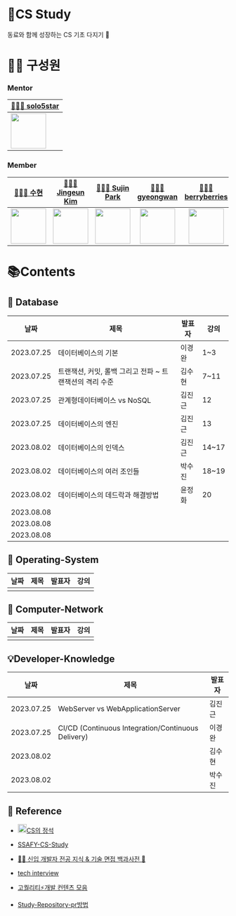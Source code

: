 # 📖CS Study

동료와 함께 성장하는 CS 기초 다지기 🌱

# 👩🏻 구성원

### Mentor 

| [🧑🏻‍💻 solo5star](https://github.com/solo5star)|
| --- |
| [<img src="https://avatars.githubusercontent.com/u/20203944?v=4" width="80">](https://github.com/solo5star) |

### Member

| [👩🏻‍💻 수현](https://github.com/24tngus) | [🧑🏻‍💻 Jingeun Kim](https://github.com/jindream6128) | [👩🏻‍💻 Sujin Park](https://github.com/sujin-park0607) | [🧑🏻‍💻 gyeongwan](https://github.com/gyungwan) | [👩🏻‍💻 berryberries](https://github.com/berryberries) |
|:------------------------------------:|:------------------------------------:|:------------------------------------:|:------------------------------------:|:------------------------------------:|
|[<img src="https://avatars.githubusercontent.com/u/68477988?v=4" width="80">](https://github.com/24tngus)|[<img src="https://avatars.githubusercontent.com/u/101094583?v=4" width="80">](https://github.com/jindream6128)|[<img src="https://avatars.githubusercontent.com/u/75667075?v=4" width="80">](https://github.com/park0607)|[<img src="https://avatars.githubusercontent.com/u/113571059?v=4" width="80">](https://github.com/gyungwan)|[<img src="https://avatars.githubusercontent.com/u/122462263?v=4" width="80">](https://github.com/berryberries)|

# 📚Contents

## 📘 Database

| 날짜 | 제목 | 발표자 | 강의 |
| ----- | ----- | ----- | ---- |
| 2023.07.25 | 데이터베이스의 기본 | 이경완 | 1~3 |
| 2023.07.25 | 트랜잭션, 커밋, 롤백 그리고 전파 ~ 트랜잭션의 격리 수준 | 김수현 | 7~11 |
| 2023.07.25 | 관계형데이터베이스 vs NoSQL | 김진근 | 12 |
| 2023.07.25 | 데이터베이스의 엔진 | 김진근 | 13 |
| 2023.08.02 | 데이터베이스의 인덱스 | 김진근 | 14~17 |
| 2023.08.02 | 데이터베이스의 여러 조인들 | 박수진 | 18~19 |
| 2023.08.02 | 데이터베이스의 데드락과 해결방법 | 윤정화 | 20 |
| 2023.08.08 | | | |
| 2023.08.08 | | | |
| 2023.08.08 | | | |



## 📗 Operating-System

| 날짜 | 제목 | 발표자 | 강의 |
| ----- | ----- | ----- | ---- |
| | | |


## 📕 Computer-Network

| 날짜 | 제목 | 발표자 | 강의 |
| ----- | ----- | ----- | ---- |
| | | |

## 💡Developer-Knowledge

| 날짜 | 제목 | 발표자 |
| ----- | ----- | ----- |
| 2023.07.25 | WebServer vs WebApplicationServer | 김진근 |
| 2023.07.25 | CI/CD (Continuous Integration/Continuous Delivery) | 이경완 |
| 2023.08.02 | | 김수현 |
| 2023.08.02 | | 박수진 |


## 📎 Reference

- [<img height="20" src="https://user-images.githubusercontent.com/47595515/198836603-4a8efbb1-3a55-4130-b211-a039cb9cfd8d.png" width="20"/>CS의 정석](https://www.inflearn.com/course/%EA%B0%9C%EB%B0%9C%EC%9E%90-%EB%A9%B4%EC%A0%91-cs-%ED%8A%B9%EA%B0%95/dashboard)

- [SSAFY-CS-Study](https://github.com/SSAFY-SEOUL-19-ALGO/cs-study)

- [👶🏻 신입 개발자 전공 지식 & 기술 면접 백과사전 📖](https://github.com/gyoogle/tech-interview-for-developer)

- [tech interview](https://github.com/WeareSoft/tech-interview)

- [고퀄리티⚡개발 컨텐츠 모음](https://github.com/Integerous/goQuality-dev-contents)

- [Study-Repository-pr방법](https://aware-aura-a30.notion.site/74d6ee5f71d443d0804d6b06db6249cc?pvs=4)

